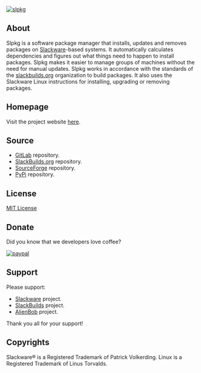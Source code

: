 [<img src="https://gitlab.com/dslackw/slpkg/-/raw/site/docs/images/logo.png" title="slpkg">](https://dslackw.gitlab.io/slpkg)


## About

Slpkg is a software package manager that installs, updates and removes packages on <a href="https://www.slackware.com" target="_blank">Slackware</a>-based systems.
It automatically calculates dependencies and figures out what things need to happen to install packages.
Slpkg makes it easier to manage groups of machines without the need for manual updates.
Slpkg works in accordance with the standards of the <a href="https://www.slackbuilds.org" target="_blank">slackbuilds.org</a> organization to build packages.
It also uses the Slackware Linux instructions for installing, upgrading or removing packages.

## Homepage

Visit the project website [here](https://dslackw.gitlab.io/slpkg/).

## Source

* <a href="https://gitlab.com/dslackw/slpkg" target="_blank">GitLab</a> repository.
* <a href="https://slackbuilds.org/repository/15.0/system/slpkg/" target="_blank">SlackBuilds.org</a> repository.
* <a href="https://sourceforge.net/projects/slpkg/" target="_blank">SourceForge</a> repository.
* <a href="https://pypi.org/project/slpkg/" target="_blank">PyPi</a> repository.

## License

[MIT License](https://dslackw.gitlab.io/slpkg/license/)

## Donate

Did you know that we developers love coffee?

[<img src="https://gitlab.com/dslackw/slpkg/-/raw/site/docs/images/paypaldonate.png" alt="paypal" title="donate">](https://www.paypal.me/dslackw)

## Support

Please support:

* <a href="https://www.patreon.com/slackwarelinux" target="_blank">Slackware</a> project.
* <a href="https://slackbuilds.org/contributors/" target="_blank">SlackBuilds</a> project.
* <a href="https://alien.slackbook.org/blog/" target="_blank">AlienBob</a> project.

Thank you all for your support!

## Copyrights

Slackware® is a Registered Trademark of Patrick Volkerding.
Linux is a Registered Trademark of Linus Torvalds.
